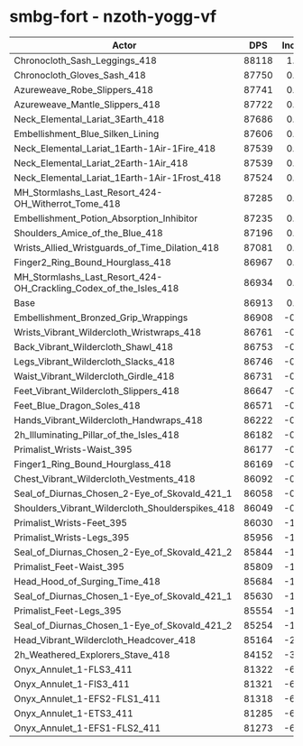 # smbg-fort - nzoth-yogg-vf
| Actor | DPS | Increase |
|---|:---:|:---:|
|Chronocloth_Sash_Leggings_418|88118|1.39%|
|Chronocloth_Gloves_Sash_418|87750|0.96%|
|Azureweave_Robe_Slippers_418|87741|0.95%|
|Azureweave_Mantle_Slippers_418|87722|0.93%|
|Neck_Elemental_Lariat_3Earth_418|87686|0.89%|
|Embellishment_Blue_Silken_Lining|87606|0.80%|
|Neck_Elemental_Lariat_1Earth-1Air-1Fire_418|87539|0.72%|
|Neck_Elemental_Lariat_2Earth-1Air_418|87539|0.72%|
|Neck_Elemental_Lariat_1Earth-1Air-1Frost_418|87524|0.70%|
|MH_Stormlashs_Last_Resort_424-OH_Witherrot_Tome_418|87285|0.43%|
|Embellishment_Potion_Absorption_Inhibitor|87235|0.37%|
|Shoulders_Amice_of_the_Blue_418|87196|0.33%|
|Wrists_Allied_Wristguards_of_Time_Dilation_418|87081|0.19%|
|Finger2_Ring_Bound_Hourglass_418|86967|0.06%|
|MH_Stormlashs_Last_Resort_424-OH_Crackling_Codex_of_the_Isles_418|86934|0.02%|
|Base|86913|0.00%|
|Embellishment_Bronzed_Grip_Wrappings|86908|-0.01%|
|Wrists_Vibrant_Wildercloth_Wristwraps_418|86761|-0.17%|
|Back_Vibrant_Wildercloth_Shawl_418|86753|-0.18%|
|Legs_Vibrant_Wildercloth_Slacks_418|86746|-0.19%|
|Waist_Vibrant_Wildercloth_Girdle_418|86731|-0.21%|
|Feet_Vibrant_Wildercloth_Slippers_418|86647|-0.31%|
|Feet_Blue_Dragon_Soles_418|86571|-0.39%|
|Hands_Vibrant_Wildercloth_Handwraps_418|86222|-0.80%|
|2h_Illuminating_Pillar_of_the_Isles_418|86182|-0.84%|
|Primalist_Wrists-Waist_395|86177|-0.85%|
|Finger1_Ring_Bound_Hourglass_418|86169|-0.86%|
|Chest_Vibrant_Wildercloth_Vestments_418|86092|-0.94%|
|Seal_of_Diurnas_Chosen_2-Eye_of_Skovald_421_1|86058|-0.98%|
|Shoulders_Vibrant_Wildercloth_Shoulderspikes_418|86049|-0.99%|
|Primalist_Wrists-Feet_395|86030|-1.02%|
|Primalist_Wrists-Legs_395|85956|-1.10%|
|Seal_of_Diurnas_Chosen_2-Eye_of_Skovald_421_2|85844|-1.23%|
|Primalist_Feet-Waist_395|85809|-1.27%|
|Head_Hood_of_Surging_Time_418|85684|-1.41%|
|Seal_of_Diurnas_Chosen_1-Eye_of_Skovald_421_1|85630|-1.48%|
|Primalist_Feet-Legs_395|85554|-1.56%|
|Seal_of_Diurnas_Chosen_1-Eye_of_Skovald_421_2|85254|-1.91%|
|Head_Vibrant_Wildercloth_Headcover_418|85164|-2.01%|
|2h_Weathered_Explorers_Stave_418|84152|-3.18%|
|Onyx_Annulet_1-FLS3_411|81322|-6.43%|
|Onyx_Annulet_1-FIS3_411|81321|-6.43%|
|Onyx_Annulet_1-EFS2-FLS1_411|81318|-6.44%|
|Onyx_Annulet_1-ETS3_411|81285|-6.48%|
|Onyx_Annulet_1-EFS1-FLS2_411|81273|-6.49%|
